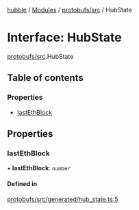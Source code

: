[hubble](../README.md) / [Modules](../modules.md) / [protobufs/src](../modules/protobufs_src.md) / HubState

# Interface: HubState

[protobufs/src](../modules/protobufs_src.md).HubState

## Table of contents

### Properties

- [lastEthBlock](protobufs_src.HubState.md#lastethblock)

## Properties

### lastEthBlock

• **lastEthBlock**: `number`

#### Defined in

[protobufs/src/generated/hub_state.ts:5](https://github.com/vinliao/hubble/blob/4e20c6c/packages/protobufs/src/generated/hub_state.ts#L5)
